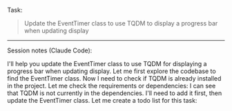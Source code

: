 

Task:

> Update the EventTimer class to use TQDM to display a progress bar when updating display

---

Session notes (Claude Code):

I'll help you update the EventTimer class to use TQDM for displaying a progress bar when updating display. Let me first explore the codebase to find the EventTimer class.
Now I need to check if TQDM is already installed in the project. Let me check the requirements or dependencies:
I can see that TQDM is not currently in the dependencies. I'll need to add it first, then update the EventTimer class. Let me create a todo list for this task:

